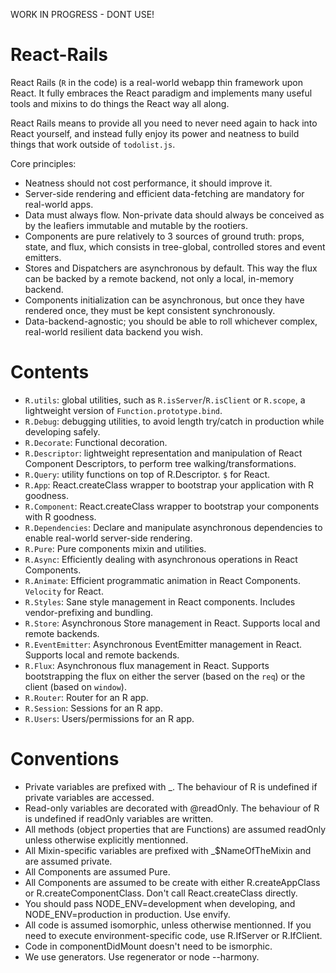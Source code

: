 WORK IN PROGRESS - DONT USE!


React-Rails
===========

React Rails (`R` in the code) is a real-world webapp thin framework upon React. It fully embraces the React paradigm and implements
many useful tools and mixins to do things the React way all along.

React Rails means to provide all you need to never need again to hack into React yourself, and instead fully enjoy its power and neatness
to build things that work outside of `todolist.js`.

Core principles:
- Neatness should not cost performance, it should improve it.
- Server-side rendering and efficient data-fetching are mandatory for real-world apps.
- Data must always flow. Non-private data should always be conceived as by the leafiers immutable and mutable by the rootiers.
- Components are pure relatively to 3 sources of ground truth: props, state, and flux, which consists in tree-global, controlled stores and event emitters.
- Stores and Dispatchers are asynchronous by default. This way the flux can be backed by a remote backend, not only a local, in-memory backend.
- Components initialization can be asynchronous, but once they have rendered once, they must be kept consistent synchronously.
- Data-backend-agnostic; you should be able to roll whichever complex, real-world resilient data backend you wish.

Contents
========

- `R.utils`: global utilities, such as `R.isServer`/`R.isClient` or `R.scope`, a lightweight version of `Function.prototype.bind`.
- `R.Debug`: debugging utilities, to avoid length try/catch in production while developing safely.
- `R.Decorate`: Functional decoration.
- `R.Descriptor`: lightweight representation and manipulation of React Component Descriptors, to perform tree walking/transformations.
- `R.Query`: utility functions on top of R.Descriptor. `$` for React.
- `R.App`: React.createClass wrapper to bootstrap your application with R goodness.
- `R.Component`: React.createClass wrapper to bootstrap your components with R goodness.
- `R.Dependencies`: Declare and manipulate asynchronous dependencies to enable real-world server-side rendering.
- `R.Pure`: Pure components mixin and utilities.
- `R.Async`: Efficiently dealing with asynchronous operations in React Components.
- `R.Animate`: Efficient programmatic animation in React Components. `Velocity` for React.
- `R.Styles`: Sane style management in React components. Includes vendor-prefixing and bundling.
- `R.Store`: Asynchronous Store management in React. Supports local and remote backends.
- `R.EventEmitter`: Asynchronous EventEmitter management in React. Supports local and remote backends.
- `R.Flux`: Asynchronous flux management in React. Supports bootstrapping the flux on either the server (based on the `req`) or the client (based on `window`).
- `R.Router`: Router for an R app.
- `R.Session`: Sessions for an R app.
- `R.Users`: Users/permissions for an R app.

Conventions
===========

- Private variables are prefixed with _. The behaviour of R is undefined if private variables are accessed.
- Read-only variables are decorated with @readOnly. The behaviour of R is undefined if readOnly variables are written.
- All methods (object properties that are Functions) are assumed readOnly unless otherwise explicitly mentionned.
- All Mixin-specific variables are prefixed with _$NameOfTheMixin and are assumed private.
- All Components are assumed Pure.
- All Components are assumed to be create with either R.createAppClass or R.createComponentClass. Don't call React.createClass directly.
- You should pass NODE_ENV=development when developing, and NODE_ENV=production in production. Use envify.
- All code is assumed isomorphic, unless otherwise mentionned. If you need to execute environment-specific code, use R.IfServer or R.IfClient.
- Code in componentDidMount doesn't need to be ismorphic.
- We use generators. Use regenerator or node --harmony.
